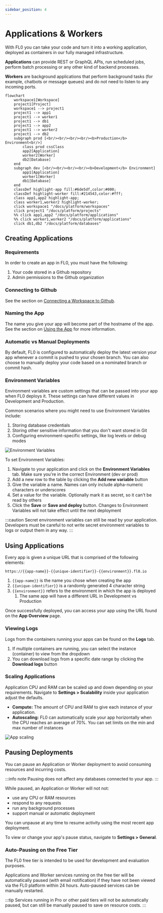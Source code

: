 ```yaml
---
sidebar_position: 4
---
```


# Applications & Workers

With FL0 you can take your code and turn it into a working application, deployed as containers in our fully managed infrastructure.

**Applications** can provide REST or GraphQL APIs, run scheduled jobs, perform batch processing or any other kind of backend processes.

**Workers** are background applications that perform background tasks (for example, chatbots or message queues) and do not need to listen to any incoming ports.

```mermaid
flowchart
    workspace1[Workspace]
    project1[Project]
    workspace1 --> project1
    project1 --> app1
    project1 --> worker1
    project1 --> db1
    project1 --> app2
    project1 --> worker2
    project1 --> db2
    subgraph prod [<br/><br/><br/><br/><b>Production</b> Environment<br/>]
        class prod cssClass
        app2[Application]
        worker2[Worker]
        db2[Database]
    end
    subgraph dev [<br/><br/><br/><br/><b>Development</b> Environment]
        app1[Application]
        worker1[Worker]
        db1[Database]
    end
    classDef highlight-app fill:#6de5df,color:#000;
    classDef highlight-worker fill:#214543,color:#fff;
    class app1,app2 highlight-app;
    class worker1,worker2 highlight-worker;
    click workspace1 "/docs/platform/workspaces"
    click project1 "/docs/platform/projects"
    %% click app1,app2 "/docs/platform/applications"
    %% click worker1,worker2 "/docs/platform/applications"
    click db1,db2 "/docs/platform/databases"
```

## Creating Applications

### Requirements

In order to create an app in FL0, you must have the following:

1. Your code stored in a Github repository
2. Admin permissions to the Github organization

### Connecting to Github

See the section on [Connecting a Workspace to Github](/docs/platform/workspaces.md#connecting-a-workspace-to-github).

### Naming the App

The name you give your app will become part of the hostname of the app. See the section on [Using the App](#using-the-app) for more information.

### Automatic vs Manual Deployments

By default, FL0 is configured to automatically deploy the latest version your app whenever a commit is pushed to your chosen branch. You can also choose to manually deploy your code based on a nominated branch or commit hash.

### Environment Variables

Environment variables are custom settings that can be passed into your app when FL0 deploys it. These settings can have different values in Development and Production.

Common scenarios where you might need to use Environment Variables include:

1. Storing database credentials
2. Storing other sensitive information that you don't want stored in Git
3. Configuring environment-specific settings, like log levels or debug modes

![Environment Variables](./assets/environment-variables.png)

To set Environment Variables:

1. Navigate to your application and click on the **Environment Variables** tab. Make sure you're in the correct Environment (dev or prod)
2. Add a new row to the table by clicking the **Add new variable** button
3. Give the variable a name. Names can only include alpha-numeric characters or underscores
4. Set a value for the variable. Optionally mark it as secret, so it can't be read by others
5. Click the **Save** or **Save and deploy** button. Changes to Environment Variables will not take effect until the next deployment

:::caution
Secret environment variables can still be read by your application. Developers must be careful to not write secret environment variables to logs or output them in any way.
:::

## Using Applications

Every app is given a unique URL that is comprised of the following elements:

```
https://{{app-name}}-{{unique-identifier}}-{{environment}}.fl0.io
```

1. `{{app-name}}` is the name you chose when creating the app
2. `{{unique-identifier}}` is a randomly generated 4 character string
3. `{{environment}}` refers to the environment in which the app is deployed
   1. The same app will have a different URL in Development vs Production

Once successfully deployed, you can access your app using the URL found on the **App Overview** page.

### Viewing Logs

Logs from the containers running your apps can be found on the **Logs** tab.

1. If multiple containers are running, you can select the instance (container) to view from the dropdown
2. You can download logs from a specific date range by clicking the **Download logs** button

### Scaling Applications

Application CPU and RAM can be scaled up and down depending on your requirements.
Navigate to **Settings > Scalability** inside your application adjust the defaults.

- **Compute:** The amount of CPU and RAM to give each instance of your application.
- **Autoscaling:** FL0 can automatically scale your app horizontally when the CPU reaches an average of 70%. You can set limits on the min and max number of instances

![App scaling](./assets/app-scaling.png)

## Pausing Deployments

You can pause an Application or Worker deployment to avoid consuming resources and incurring costs.

:::info note
Pausing does not affect any databases connected to your app.
:::

While paused, an Application or Worker will not not:
 - use any CPU or RAM resources
 - respond to any requests
 - run any background processes
 - support manual or automatic deployment

You can unpause at any time to resume activity using the most recent app deployment.

To view or change your app's pause status, navigate to **Settings > General**.

### Auto-Pausing on the Free Tier

The FL0 free tier is intended to be used for development and evaluation purposes.

Applications and Worker services running on the free tier will be automatically paused (with email notification) if they have not been viewed via the FL0 platform within 24 hours. Auto-paused services can be manually restarted.

:::tip
Services running in Pro or other paid tiers will not be automatically paused, but can still be manually paused to save on resource costs.
:::